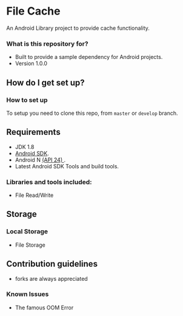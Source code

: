 # File Cache #

An Android Library project to provide cache functionality.

### What is this repository for? ###

* Built to provide a sample dependency for Android projects. 
* Version 1.0.0

## How do I get set up? ##

### How to set up ###
To setup you need to clone this repo, from `master` or `develop` branch.


## Requirements ##

- JDK 1.8
- [Android SDK](http://developer.android.com/sdk/index.html).
- Android N [(API 24) ](http://developer.android.com/tools/revisions/platforms.html).
- Latest Android SDK Tools and build tools.


### Libraries and tools included: ###

- File Read/Write


## Storage ##
### Local Storage ###

- File Storage

## Contribution guidelines ##

- forks are always appreciated

### Known Issues ###

- The famous OOM Error